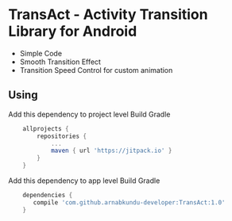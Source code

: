 # TransAct - Activity Transition Library for Android

- Simple Code
- Smooth Transition Effect
- Transition Speed Control for custom animation

## Using
Add this dependency  to project level Build Gradle
```groovy
	allprojects {
		repositories {
			...
			maven { url 'https://jitpack.io' }
		}
	}
```

Add this dependency  to app level Build Gradle
```groovy
	dependencies {
	   compile 'com.github.arnabkundu-developer:TransAct:1.0'
	}
```

